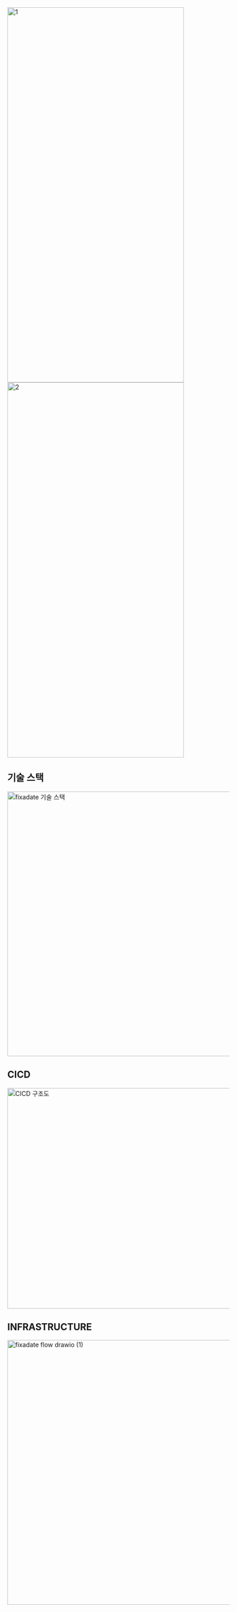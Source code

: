 <img alt="1" height="850" src="https://github.com/user-attachments/assets/4763c1e6-6f64-4363-b73c-90798e04792d" width="400"/>

<img alt="2" height="850" src="https://github.com/user-attachments/assets/3cb333da-5325-42f2-9f6a-756d161abf14" width="400"/>

## 기술 스택

<img width="600" alt="fixadate 기술 스택" src="https://github.com/user-attachments/assets/096f4343-3182-4bd8-86cf-2da2307d0792" height="600">

## CICD

<img alt="CICD 구조도" height="500" src="https://github.com/user-attachments/assets/b80b7de0-924d-4d61-919d-eaefb0cbf43a" width="800"/>

## INFRASTRUCTURE

<img alt="fixadate flow drawio (1)" height="600" src="https://github.com/user-attachments/assets/d0886df4-549d-49e4-9dfd-0d40aac32527" width="740"/>